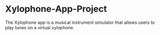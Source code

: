 # Xylophone-App-Project
The Xylophone app is a musical instrument simulator that allows users to play tunes on a virtual xylophone.
